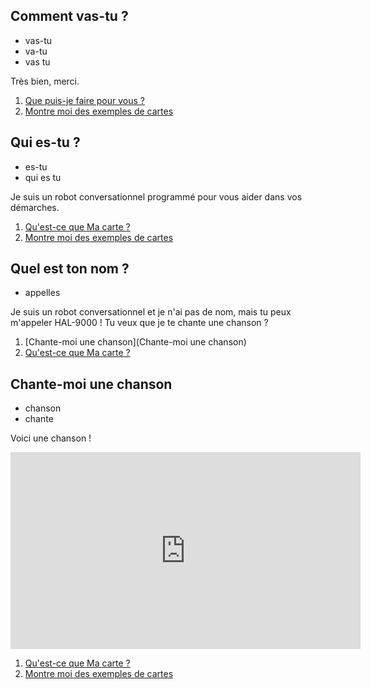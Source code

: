 ## Comment vas-tu ?
- vas-tu
- va-tu
- vas tu

Très bien, merci.

1. [Que puis-je faire pour vous ?](./macarte/macarte.md)
1. [Montre moi des exemples de cartes](./macarte/exemples.md)

## Qui es-tu ?
- es-tu
- qui es tu

Je suis un robot conversationnel programmé pour vous aider dans vos démarches.

1. [Qu'est-ce que Ma carte ?](./macarte/macarte.md)
1. [Montre moi des exemples de cartes](./macarte/exemples.md)

## Quel est ton nom ?
- appelles

Je suis un robot conversationnel et je n'ai pas de nom, mais tu peux m'appeler HAL-9000 !
Tu veux que je te chante une chanson ?

1. [Chante-moi une chanson](Chante-moi une chanson)
1. [Qu'est-ce que Ma carte ?](./macarte/macarte.md)

## Chante-moi une chanson
- chanson
- chante

Voici une chanson !
<iframe width="560" height="315" style="margin: auto; display: block" src="https://www.youtube.com/embed/FzLneuWw5I0?si=lqebl5nFJfZ6gT1D" title="YouTube video player" frameborder="0" allow="accelerometer; autoplay; clipboard-write; encrypted-media; gyroscope; picture-in-picture; web-share" referrerpolicy="strict-origin-when-cross-origin" allowfullscreen></iframe>

1. [Qu'est-ce que Ma carte ?](./macarte/macarte.md)
1. [Montre moi des exemples de cartes](./macarte/exemples.md)